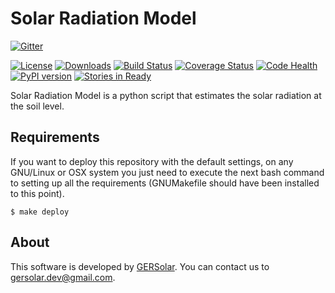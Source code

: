 Solar Radiation Model
=====================

[![Gitter](https://badges.gitter.im/Join%20Chat.svg)](https://gitter.im/gersolar/solar_radiation_model?utm_source=badge&utm_medium=badge&utm_campaign=pr-badge&utm_content=badge)

[![License](https://img.shields.io/pypi/l/solar_radiation_model.svg)](https://raw.githubusercontent.com/gersolar/solar_radiation_model/master/LICENSE) [![Downloads](https://img.shields.io/pypi/dm/solar_radiation_model.svg)](https://pypi.python.org/pypi/solar_radiation_model/) [![Build Status](https://travis-ci.org/gersolar/solar_radiation_model.svg?branch=master)](https://travis-ci.org/gersolar/solar_radiation_model) [![Coverage Status](https://coveralls.io/repos/gersolar/solar_radiation_model/badge.png)](https://coveralls.io/r/gersolar/solar_radiation_model) [![Code Health](https://landscape.io/github/gersolar/solar_radiation_model/master/landscape.png)](https://landscape.io/github/gersolar/solar_radiation_model/master) [![PyPI version](https://badge.fury.io/py/solar_radiation_model.svg)](http://badge.fury.io/py/solar_radiation_model)
[![Stories in Ready](https://badge.waffle.io/gersolar/solar_radiation_model.png?label=ready&title=Ready)](https://waffle.io/gersolar/solar_radiation_model)

Solar Radiation Model is a python script that estimates the solar radiation at the soil level.

Requirements
------------

If you want to deploy this repository with the default settings, on any GNU/Linux or OSX system you just need to execute the next bash command to setting up all the requirements (GNUMakefile should have been installed to this point).

	$ make deploy

About
-----

This software is developed by [GERSolar](http://www.gersol.unlu.edu.ar/). You can contact us to <gersolar.dev@gmail.com>.

